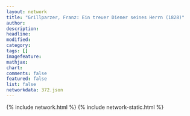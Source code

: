 ```yaml
---
layout: network
title: "Grillparzer, Franz: Ein treuer Diener seines Herrn (1828)"
author:
description:
headline:
modified:
category:
tags: []
imagefeature: 
mathjax: 
chart: 
comments: false
featured: false
list: false
networkdata: 372.json
---
```

{% include network.html %}
{% include network-static.html %}
